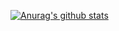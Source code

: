 
[![Anurag's github stats](https://github-readme-stats.vercel.app/api?username=minhee0327)](https://github.com/minhee0327/github-readme-stats?username=minhee0327&hide=stars,issues)

<!--
**minhee0327/minhee0327** is a ✨ _special_ ✨ repository because its `README.md` (this file) appears on your GitHub profile.

Here are some ideas to get you started:

- 🔭 I’m currently working on ...
- 🌱 I’m currently learning ...
- 👯 I’m looking to collaborate on ...
- 🤔 I’m looking for help with ...
- 💬 Ask me about ...
- 📫 How to reach me: ...
- 😄 Pronouns: ...
- ⚡ Fun fact: ...
-->
